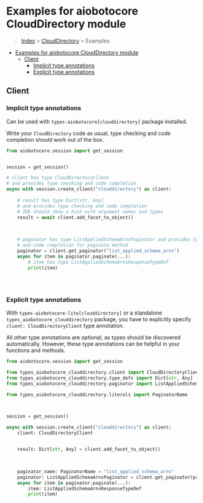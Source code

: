 <a id="examples-for-aiobotocore-clouddirectory-module"></a>

# Examples for aiobotocore CloudDirectory module

> [Index](../README.md) > [CloudDirectory](./README.md) > Examples

- [Examples for aiobotocore CloudDirectory module](#examples-for-aiobotocore-clouddirectory-module)
  - [Client](#client)
    - [Implicit type annotations](#implicit-type-annotations)
    - [Explicit type annotations](#explicit-type-annotations)

<a id="client"></a>

## Client

<a id="implicit-type-annotations"></a>

### Implicit type annotations

Can be used with `types-aiobotocore[clouddirectory]` package installed.

Write your `CloudDirectory` code as usual, type checking and code completion
should work out of the box.

```python
from aiobotocore.session import get_session


session = get_session()

# client has type CloudDirectoryClient
# and provides type checking and code completion
async with session.create_client("clouddirectory") as client:
    
    # result has type Dict[str, Any]
    # and provides type checking and code completion
    # IDE should show a hint with argument names and types
    result = await client.add_facet_to_object()
    

    
    # paginator has type ListAppliedSchemaArnsPaginator and provides type checking
    # and code completion for paginate method
    paginator = client.get_paginator("list_applied_schema_arns")
    async for item in paginator.paginate(...):
        # item has type ListAppliedSchemaArnsResponseTypeDef
        print(item)
    

    
```

<a id="explicit-type-annotations"></a>

### Explicit type annotations

With `types-aiobotocore-lite[clouddirectory]` or a standalone
`types_aiobotocore_clouddirectory` package, you have to explicitly specify
`client: CloudDirectoryClient` type annotation.

All other type annotations are optional, as types should be discovered
automatically. However, these type annotations can be helpful in your functions
and methods.

```python
from aiobotocore.session import get_session

from types_aiobotocore_clouddirectory.client import CloudDirectoryClient
from types_aiobotocore_clouddirectory.type_defs import Dict[str, Any]
from types_aiobotocore_clouddirectory.paginator import ListAppliedSchemaArnsPaginator

from types_aiobotocore_clouddirectory.literals import PaginatorName



session = get_session()

async with session.create_client("clouddirectory") as client:
    client: CloudDirectoryClient

    
    result: Dict[str, Any] = client.add_facet_to_object()
    

    
    paginator_name: PaginatorName = "list_applied_schema_arns"
    paginator: ListAppliedSchemaArnsPaginator = client.get_paginator(paginator_name)
    async for item in paginator.paginate(...):
        item: ListAppliedSchemaArnsResponseTypeDef
        print(item)
    

    
```
